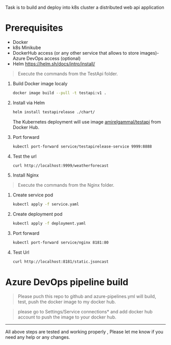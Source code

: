 Task is to build and deploy into k8s cluster a distributed web api application

# Prerequisites

- Docker
- k8s Minikube
- DockerHub access (or any other service that allows to store images)- Azure DevOps access (optional)
- Helm https://helm.sh/docs/intro/install/ 

> Execute the commands from the TestApi folder.

1. Build Docker image localy
    ```bash
    docker image build --pull -t testapi:v1 .
    ```
3. Install via Helm
    ```bash
    helm install testapirelease ./chart/
    ```
    The Kubernetes deployment will use image [amirelgammal/testapi](https://hub.docker.com/r/amirelgammal/testapi) from Docker Hub. 
  
4. Port forward 
    ```bash
    kubectl port-forward service/testapirelease-service 9999:8888
    ```
5. Test the url
    ```bash
    curl http://localhost:9999/weatherforecast
    ```
6. Install Nginx
    
> Execute the commands from the Nginx folder.

1. Create service pod 
    ```bash
    kubectl apply -f service.yaml
    ```
2. Create deployment pod
    ```bash
    kubectl apply -f deployment.yaml
    ```
3. Port forward 
    ```bash
    kubectl port-forward service/nginx 8181:80
    ```
4. Test Url
    ```bash
    curl http://localhost:8181/static.jsoncast
    ```
# Azure DevOps pipeline build
> Please puch this repo to github and azure-pipelines.yml will build, test, push the docker image to my docker hub.

> please go to Settings/Service connections* and add docker hub account to push the image to your docker hub.

___
All above steps are tested and working properly , Please let me know if you need any help or any changes.